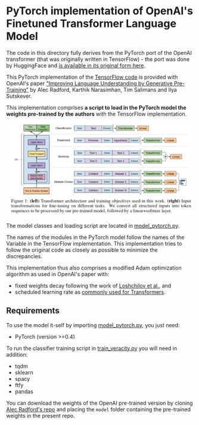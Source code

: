 # PyTorch implementation of OpenAI's Finetuned Transformer Language Model

The code in this directory fully derives from the PyTorch port of the OpenAI transformer (that was originally written in TensorFlow) - the port was done by HuggingFace and [is available in its original form here](https://github.com/huggingface/pytorch-openai-transformer-lm).

This PyTorch implementation of the [TensorFlow code](https://github.com/openai/finetune-transformer-lm) is provided with OpenAI's paper ["Improving Language Understanding by Generative Pre-Training"](https://blog.openai.com/language-unsupervised/) by Alec Radford, Karthik Narasimhan, Tim Salimans and Ilya Sutskever.

This implementation comprises **a script to load in the PyTorch model the weights pre-trained by the authors** with the TensorFlow implementation.

![Transformer Language Model](assets/ftlm.png)

The model classes and loading script are located in [model_pytorch.py](model_pytorch.py).

The names of the modules in the PyTorch model follow the names of the Variable in the TensorFlow implementation. This implementation tries to follow the original code as closely as possible to minimize the discrepancies.

This implementation thus also comprises a modified Adam optimization algorithm as used in OpenAI's paper with:
- fixed weights decay following the work of [Loshchilov et al.](https://arxiv.org/abs/1711.05101), and
- scheduled learning rate as [commonly used for Transformers](http://nlp.seas.harvard.edu/2018/04/03/attention.html#optimizer).

## Requirements
To use the model it-self by importing [model_pytorch.py](model_pytorch.py), you just need:
- PyTorch (version >=0.4)

To run the classifier training script in [train_veracity.py](train_veracity.py) you will need in addition:
- tqdm
- sklearn
- spacy
- ftfy
- pandas

You can download the weights of the OpenAI pre-trained version by cloning [Alec Radford's repo](https://github.com/openai/finetune-transformer-lm) and placing the `model` folder containing the pre-trained weights in the present repo.
